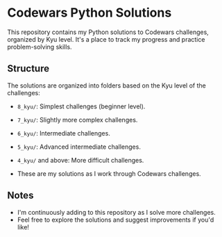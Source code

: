 # Codewars Python Solutions

This repository contains my Python solutions to Codewars challenges, organized by Kyu level. It's a place to track my progress and practice problem-solving skills.

## Structure
The solutions are organized into folders based on the Kyu level of the challenges:

- `8_kyu/`: Simplest challenges (beginner level).
- `7_kyu/`: Slightly more complex challenges.
- `6_kyu/`: Intermediate challenges.
- `5_kyu/`: Advanced intermediate challenges.
- `4_kyu/` and above: More difficult challenges.


- These are my solutions as I work through Codewars challenges.

## Notes
- I'm continuously adding to this repository as I solve more challenges.
- Feel free to explore the solutions and suggest improvements if you'd like!
